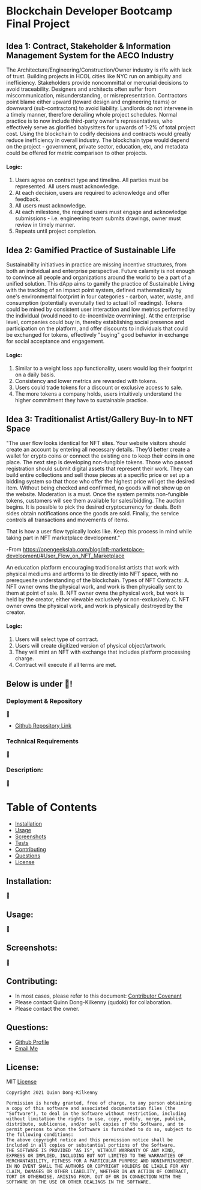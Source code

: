 # Blockchain Developer Bootcamp Final Project
## Idea 1: Contract, Stakeholder & Information Management System for the AECO Industry
The Architecture/Engineering/Construction/Owner industry is rife with lack of trust. Building projects in HCOL cities like NYC run on ambiguity and inefficiency. Stakeholders provide noncommittal or mercurial decisions to avoid traceability. Designers and architects often suffer from miscommunication, misunderstanding, or misrepresentation. Contractors point blame either upward (toward design and engineering teams) or downward (sub-contractors) to avoid liability. Landlords do not intervene in a timely manner, therefore derailing whole project schedules. Normal practice is to now include third-party owner's representatives, who effectively serve as glorified babysitters for upwards of 1-2% of total project cost. Using the blockchain to codify decisions and contracts would greatly reduce inefficiency in overall industry. The blockchain type would depend on the project - government, private sector, education, etc, and metadata could be offered for metric comparison to other projects.
#### Logic:
1. Users agree on contract type and timeline. All parties must be represented. All users must acknowledge.
2. At each decision, users are required to acknowledge and offer feedback.
3. All users must acknowledge.
4. At each milestone, the required users must engage and acknowledge submissions - i.e. engineering team submits drawings, owner must review in timely manner.
5. Repeats until project completion.
## Idea 2: Gamified Practice of Sustainable Life
Sustainability initiatives in practice are missing incentive structures, from both an individual and enterprise perspective. Future calamity is not enough to convince all people and organizations around the world to be a part of a unified solution. This dApp aims to gamify the practice of Sustainable Living with the tracking of an impact point system, defined mathematically by one's environmental footprint in four categories - carbon, water, waste, and consumption (potentially evenutally tied to actual IoT readings). Tokens could be mined by consistent user interaction and low metrics performed by the individual (would need to de-incentivize overmining). At the enterprise level, companies could buy in, thereby establishing social presence and participation on the platform, and offer discounts to individuals that could be exchanged for tokens, effectively "buying" good behavior in exchange for social acceptance and engagement.
#### Logic:
1. Similar to a weight loss app functionality, users would log their footprint on a daily basis.
2. Consistency and lower metrics are rewarded with tokens.
3. Users could trade tokens for a discount or exclusive access to sale.
4. The more tokens a company holds, users intuitively understand the higher commitment they have to sustainable practice.
## Idea 3: Traditionalist Artist/Gallery Buy-In to NFT Space

"The user flow looks identical for NFT sites. Your website visitors should create an account by entering all necessary details. They’d better create a wallet for crypto coins or connect the existing one to keep their coins in one place. The next step is developing non-fungible tokens. Those who passed registration should submit digital assets that represent their work. They can build entire collections and sell those pieces at a specific price or set up a bidding system so that those who offer the highest price will get the desired item. Without being checked and confirmed, no goods will not show up on the website. Moderation is a must. Once the system permits non-fungible tokens, customers will see them available for sales/bidding. The auction begins. It is possible to pick the desired cryptocurrency for deals. Both sides obtain notifications once the goods are sold. Finally, the service controls all transactions and movements of items.

That is how a user flow typically looks like. Keep this process in mind while taking part in NFT marketplace development."

-From https://opengeekslab.com/blog/nft-marketplace-development/#User_Flow_on_NFT_Marketplace

An education platform encouraging traditionalist artists that work with physical mediums and artforms to tie directly into NFT space, with no prerequesite understanding of the blockchain.
Types of NFT Contracts:
A. NFT owner owns the physical work, and work is then physically sent to them at point of sale.
B. NFT owner owns the physical work, but work is held by the creator, either viewable exclusively or non-exclusively.
C. NFT owner owns the physical work, and work is physically destroyed by the creator.
#### Logic:
1. Users will select type of contract.
2. Users will create digitized version of physical object/artwork.
3. They will mint an NFT with exchange that includes platform processing charge.
4. Contract will execute if all terms are met.



## Below is under :construction:!

### Deployment & Repository
:construction:
- [Github Repository Link](https://github.com/qudoki/blockchain-developer-bootcamp-final-project)

### Technical Requirements
:construction:
<!-- * Javascript
* React.js
* JSX
* Express/Node.js
* MongoDB/Mongoose
* Node.js/Express
* Bootstrap
* Various NPM packages
* HTML5/CSS -->
  
### Description: 
:construction:

# Table of Contents
- [Installation](https://github.com/qudoki/blockchain-developer-bootcamp-final-project/blob/main/README.md#installation)
- [Usage](https://github.com/qudoki/qudoki/blockchain-developer-bootcamp-final-project/blob/main/README.md#usage)
- [Screenshots](https://github.com/qudoki/blockchain-developer-bootcamp-final-project/blob/main/README.md#screenshots)
- [Tests](https://github.com/qudoki/blockchain-developer-bootcamp-final-project/blob/main/README.md#usage)
- [Contributing](https://github.com/qudoki/blockchain-developer-bootcamp-final-project/blob/main/README.md#contributions)
- [Questions](https://github.com/qudoki/blockchain-developer-bootcamp-final-project/blob/main/README.md#questions)
- [License](https://github.com/qudoki/blockchain-developer-bootcamp-final-project/blob/main/README.md#license)

## Installation:
:construction:

## Usage:
:construction:

## Screenshots:
:construction:
<!-- ![ScreenShot](./client/public/new.png) -->

## Contributing:
- In most cases, please refer to this document: [Contributor Covenant](https://www.contributor-covenant.org/) 
- Please contact Quinn Dong-Kilkenny (qudoki) for collaboration.
- Please contact the owner.

## Questions:
- [Github Profile](https://github.com/qudoki)
- [Email Me](mailto:qdong327@gmail.com)

## License: 
MIT
[License](https://img.shields.io/badge/license-MIT-green")

    Copyright 2021 Quinn Dong-Kilkenny 

    Permission is hereby granted, free of charge, to any person obtaining a copy of this software and associated documentation files (the "Software"), to deal in the Software without restriction, including without limitation the rights to use, copy, modify, merge, publish, distribute, sublicense, and/or sell copies of the Software, and to permit persons to whom the Software is furnished to do so, subject to the following conditions:
    The above copyright notice and this permission notice shall be included in all copies or substantial portions of the Software.
    THE SOFTWARE IS PROVIDED "AS IS", WITHOUT WARRANTY OF ANY KIND, EXPRESS OR IMPLIED, INCLUDING BUT NOT LIMITED TO THE WARRANTIES OF MERCHANTABILITY, FITNESS FOR A PARTICULAR PURPOSE AND NONINFRINGEMENT. IN NO EVENT SHALL THE AUTHORS OR COPYRIGHT HOLDERS BE LIABLE FOR ANY CLAIM, DAMAGES OR OTHER LIABILITY, WHETHER IN AN ACTION OF CONTRACT, TORT OR OTHERWISE, ARISING FROM, OUT OF OR IN CONNECTION WITH THE SOFTWARE OR THE USE OR OTHER DEALINGS IN THE SOFTWARE.